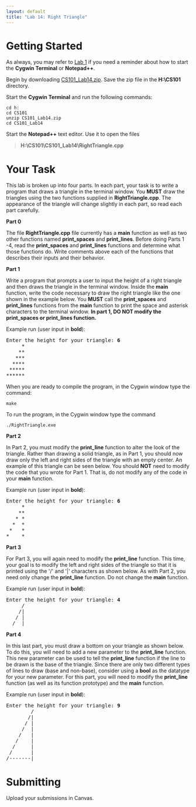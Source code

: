 ```yaml
---
layout: default
title: "Lab 14: Right Triangle"
---
```


Getting Started
===============

As always, you may refer to [Lab 1](lab01.html) if you need a reminder about how to start the **Cygwin Terminal** or **Notepad++**.

Begin by downloading [CS101\_Lab14.zip](CS101_Lab14.zip). Save the zip file in the **H:\\CS101** directory.

Start the **Cygwin Terminal** and run the following commands:

    cd h:
    cd CS101
    unzip CS101_Lab14.zip
    cd CS101_Lab14

Start the **Notepad++** text editor. Use it to open the files

> **H:\\CS101\\CS101\_Lab14\\RightTriangle.cpp**

Your Task
=========

This lab is broken up into four parts. In each part, your task is to write a program that draws a triangle in the terminal window. You **MUST** draw the triangles using the two functions supplied in **RightTriangle.cpp**. The appearance of the triangle will change slightly in each part, so read each part carefully.

**Part 0**

The file **RightTriangle.cpp** file currently has a **main** function as well as two other functions named **print\_spaces** and **print\_lines**. Before doing Parts 1 -4, read the **print\_spaces** and **print\_lines** functions and determine what those functions do. Write comments above each of the functions that describes their inputs and their behavior.

**Part 1**

Write a program that prompts a user to input the height of a right triangle and then draws the triangle in the terminal window. Inside the **main** function, write the code necessary to draw the right triangle like the one shown in the example below. You **MUST** call the **print\_spaces** and **print\_lines** functions from the **main** function to print the space and asterisk characters to the terminal window. **In part 1, DO NOT modify the print\_spaces or print\_lines function.**

Example run (user input in **bold**):

<pre>
Enter the height for your triangle: <b>6</b>
     *
    **
   ***
  ****
 *****
******
</pre>

When you are ready to compile the program, in the Cygwin window type the command:

    make

To run the program, in the Cygwin window type the command

    ./RightTriangle.exe

**Part 2**

In Part 2, you must modify the **print\_line** function to alter the look of the triangle. Rather than drawing a solid triangle, as in Part 1, you should now draw only the left and right sides of the triangle with an empty center. An example of this triangle can be seen below. You should **NOT** need to modify the code that you wrote for Part 1. That is, do not modify any of the code in your **main** function.

Example run (user input in **bold**):

<pre>
Enter the height for your triangle: <b>6</b>
     *
    **
   * *
  *  *
 *   *
*    *
</pre>

**Part 3**

For Part 3, you will again need to modify the **print\_line** function. This time, your goal is to modify the left and right sides of the triangle so that it is printed using the '/' and '\|' characters as shown below. As with Part 2, you need only change the **print\_line** function. Do not change the **main** function.

Example run (user input in **bold**):

<pre>
Enter the height for your triangle: <b>4</b>
     /
    /|
   / |
  /  |
</pre>

**Part 4**

In this last part, you must draw a bottom on your triangle as shown below. To do this, you will need to add a new parameter to the **print\_line** function. This new parameter can be used to tell the **print\_line** function if the line to be drawn is the base of the triangle. Since there are only two different types of lines to draw (base and non-base), consider using a **bool** as the datatype for your new parameter. For this part, you will need to modify the **print\_line** function (as well as its function prototype) and the **main** function.

Example run (user input in **bold**):

<pre>
Enter the height for your triangle: <b>9</b>
        /
       /|
      / |
     /  |
    /   |
   /    |
  /     |
 /      |
/-------|
</pre>

Submitting
==========

Upload your submissions in Canvas.
